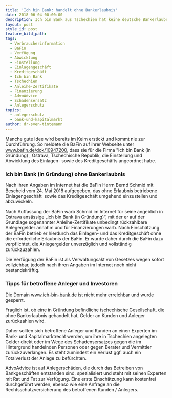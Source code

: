 ```yaml
---
title: 'Ich bin Bank: handelt ohne Bankerlaubnis'
date: 2018-06-04 00:00:00
description: Ich bin Bank aus Tschechien hat keine deutsche Bankerlaubnis
layout: post
style_id: post
feature_bild_path:
tags:
  - Verbraucherinformation
  - BaFin
  - Verfügung
  - Abwicklung
  - Einstellung
  - Einlagengeschäft
  - Kreditgeschäft
  - Ich bin Bank
  - Tschechien
  - Anleihe-Zertifikate
  - Finanzierung
  - AdvoAdvice
  - Schadensersatz
  - Anlegerschutz
topics:
  - anlegerschutz
  - bank-und-kapitalmarkt
author: dr-sven-tintemann
---
```


Manche gute Idee wird bereits im Keim erstickt und kommt nie zur Durchführung. So meldete die BaFin auf ihrer Webseite unter www.bafin.de/dok/10947200, dass sie für die Firma "Ich bin Bank (in Gründung) , Ostrava, Tschechische Republik, die Einstellung und Abwicklung des Einlagen- sowie des Kreditgeschäfts angeordnet habe.

### Ich bin Bank (in Gründung) ohne Bankerlaubnis

Nach ihren Angaben im Internet hat die BaFin Herrn Bernd Schmid mit Bescheid vom 24. Mai 2018 aufgegeben, das ohne Erlaubnis betriebene Einlagengeschäft  sowie das Kreditgeschäft umgehend einzustellen und abzuwickeln.

Nach Auffassung der BaFin warb Schmid im Internet für seine angeblich in Ostrava ansässige „Ich bin Bank (in Gründung)“, mit der er auf der Grundlage sogenannter Anleihe-Zertifikate unbedingt rückzahlbare Anlegergelder annahm und für Finanzierungen warb. Nach Einschätzung der BaFin betrieb er hierdurch das Einlagen- und das Kreditgeschäft ohne die erforderliche Erlaubnis der BaFin. Er wurde daher durch die BaFin dazu verpflichtet, die Anlegergelder unverzüglich und vollständig zurückzuzahlen.

Die Verfügung der BaFin ist als Verwaltungsakt von Gesetzes wegen sofort vollziehbar, jedoch nach ihren Angaben im Internet noch nicht bestandskräftig.

### Tipps für betroffene Anleger und Investoren 

Die Domain www.ich-bin-bank.de ist nicht mehr erreichbar und wurde gesperrt. 

Fraglich ist, ob eine in Gründung befindliche tschechische Gesellschaft, die ohne Bankerlaubnis gehandelt hat, Gelder an Kunden und Anleger zurückzahlen wird. 

Daher sollten sich betroffene Anleger und Kunden an einen Experten im Bank- und Kapitalmarktrecht werden, um ihre in Tschechien angelegten Gelder direkt oder im Wege des Schadensersatzes gegen die im Hintergrund handelnden Personen oder gegen Berater und Vermittler zurückzuverlangen. Es steht zumindest ein Verlust ggf. auch ein Totalverlust der Anlage zu befürchten. 

AdvoAdvice ist auf Anlegerschäden, die durch das Betreiben von Bankgeschäften entstanden sind, spezialisiert und steht mit seinen Experten mit Rat und Tat zur Verfügung. Eine erste Einschätzung kann kostenfrei durchgeführt werden, ebenso wie eine Anfrage an die Rechtsschutzversicherung des betroffenen Kunden / Anlegers.